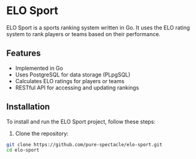 # ELO Sport

ELO Sport is a sports ranking system written in Go. It uses the ELO rating system to rank players or teams based on their performance.

## Features

- Implemented in Go
- Uses PostgreSQL for data storage (PLpgSQL)
- Calculates ELO ratings for players or teams
- RESTful API for accessing and updating rankings

## Installation

To install and run the ELO Sport project, follow these steps:

1. Clone the repository:

```sh
git clone https://github.com/pure-spectacle/elo-sport.git
cd elo-sport
